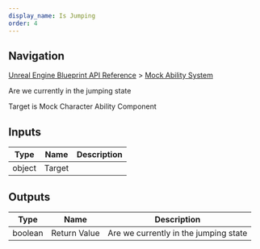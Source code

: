 ```yaml
---
display_name: Is Jumping
order: 4
---
```

## Navigation

[Unreal Engine Blueprint API Reference](https://dev.epicgames.com/documentation/en-us/unreal-engine/BlueprintAPI) > [Mock Ability System](https://dev.epicgames.com/documentation/en-us/unreal-engine/BlueprintAPI/MockAbilitySystem)

Are we currently in the jumping state

Target is Mock Character Ability Component

## Inputs

| Type | Name | Description |
| --- | --- | --- |
| object | Target |  |

## Outputs

| Type | Name | Description |
| --- | --- | --- |
| boolean | Return Value | Are we currently in the jumping state |
